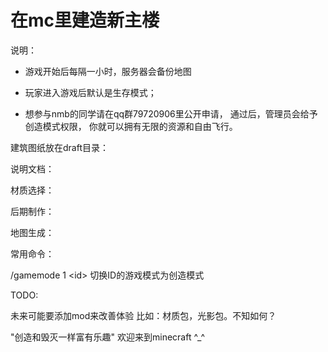 
在mc里建造新主楼
==================

说明：

* 游戏开始后每隔一小时，服务器会备份地图

* 玩家进入游戏后默认是生存模式；

* 想参与nmb的同学请在qq群79720906里公开申请，
通过后，管理员会给予创造模式权限，
你就可以拥有无限的资源和自由飞行。

建筑图纸放在draft目录：

说明文档：

材质选择：

后期制作：

地图生成：

常用命令：

/gamemode 1 \<id\> 切换ID的游戏模式为创造模式

TODO:

未来可能要添加mod来改善体验 比如：材质包，光影包。不知如何？


"创造和毁灭一样富有乐趣" 欢迎来到minecraft ^_^
